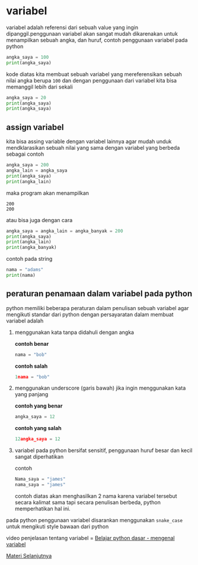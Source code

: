 # variabel

variabel adalah referensi dari sebuah value yang ingin dipanggil.penggunaan variabel akan sangat mudah dikarenakan untuk menampilkan sebuah angka, dan huruf, contoh penggunaan variabel pada python

```python
angka_saya = 100
print(angka_saya)
```

kode diatas kita membuat sebuah variabel yang mereferensikan sebuah nilai angka berupa ``100`` dan dengan penggunaan dari variabel kita bisa memanggil lebih dari sekali

```python
angka_saya = 20
print(angka_saya)
print(angka_saya)
```

## assign variabel

kita bisa assing variable dengan variabel lainnya agar mudah unduk mendklarasikan sebuah nilai yang sama dengan variabel yang berbeda sebagai contoh

```python
angka_saya = 200
angka_lain = angka_saya
print(angka_saya)
print(angka_lain)
```
maka program akan menampilkan
```
200
200
```
atau bisa juga dengan cara
```python
angka_saya = angka_lain = angka_banyak = 200
print(angka_saya)
print(angka_lain)
print(angka_banyak)
```

contoh pada string
```python
nama = "adams"
print(nama)
```

## peraturan penamaan dalam variabel pada python

python memiliki beberapa peraturan dalam penulisan sebuah variabel agar mengikuti standar dari python dengan persayaratan dalam membuat variabel adalah

1. menggunakan kata tanpa didahuli dengan angka
    
    **contoh benar**
    ```python
    nama = "bob"
    ```
    **contoh salah**
    ```python
    1nama = "bob"
    ```
2. menggunakan underscore (garis bawah) jika ingin menggunakan kata yang panjang

    **contoh yang benar**
    ```python
    angka_saya = 12
    ```
    **contoh yang salah**
    ```python
    12angka_saya = 12
    ```
3. variabel pada python bersifat sensitif, penggunaan huruf besar dan kecil sangat diperhatikan

    contoh
    ```python
    Nama_saya = "james"
    nama_saya = "james"
    ```
    contoh diatas akan menghasilkan 2 nama karena variabel tersebut secara kalimat sama tapi secara penulisan berbeda, python memperhatikan hal ini.

pada python penggunaan variabel disarankan menggunakan ``snake_case`` untuk mengikuti style bawaan dari python

video penjelasan tentang variabel = [Belajar python dasar - mengenal variabel](https://www.youtube.com/watch?v=gxmTFXfrMzk&list=PLZS-MHyEIRo59lUBwU-XHH7Ymmb04ffOY&index=5)

[Materi Selanjutnya](../04_operator)
